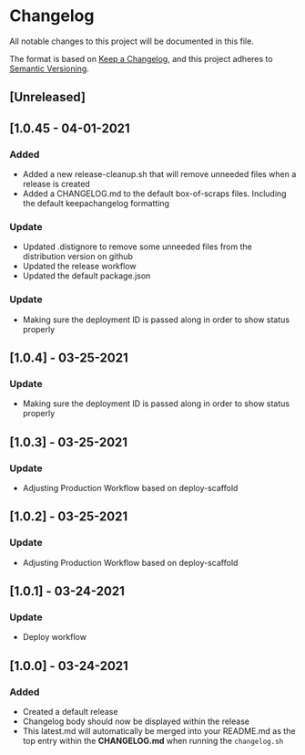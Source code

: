 # Changelog
All notable changes to this project will be documented in this file.

The format is based on [Keep a Changelog](https://keepachangelog.com/en/1.0.0/),
and this project adheres to [Semantic Versioning](https://semver.org/spec/v2.0.0.html).

## [Unreleased]

## [1.0.45 - 04-01-2021

### Added
- Added a new release-cleanup.sh that will remove unneeded files when a release is created
- Added a CHANGELOG.md to the default box-of-scraps files. Including the default keepachangelog formatting
### Update
- Updated .distignore to remove some unneeded files from the distribution version on github
- Updated the release workflow
- Updated the default package.json

### Update
- Making sure the deployment ID is passed along in order to show status properly
## [1.0.4] - 03-25-2021
### Update
- Making sure the deployment ID is passed along in order to show status properly

## [1.0.3] - 03-25-2021
### Update
- Adjusting Production Workflow based on deploy-scaffold

## [1.0.2] - 03-25-2021
### Update
- Adjusting Production Workflow based on deploy-scaffold

## [1.0.1] - 03-24-2021
### Update
- Deploy workflow

## [1.0.0] - 03-24-2021
### Added
- Created a default release
- Changelog body should now be displayed within the release
- This latest.md will automatically be merged into your README.md as the top entry within the **CHANGELOG.md** when running the `changelog.sh`